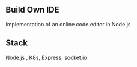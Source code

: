 ## Build Own IDE
Implementation of an online code editor in Node.js 

## Stack 
Node.js ,
K8s,
Express,
socket.io


